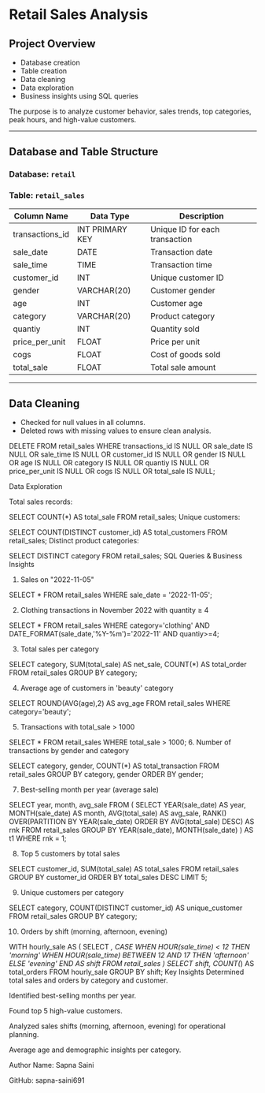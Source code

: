 # Retail Sales Analysis

## Project Overview

- Database creation
- Table creation
- Data cleaning
- Data exploration
- Business insights using SQL queries

The purpose is to analyze customer behavior, sales trends, top categories, peak hours, and high-value customers.

---

## Database and Table Structure

### Database: `retail`

### Table: `retail_sales`

| Column Name      | Data Type      | Description                          |
|-----------------|---------------|-------------------------------------|
| transactions_id  | INT PRIMARY KEY | Unique ID for each transaction       |
| sale_date        | DATE          | Transaction date                     |
| sale_time        | TIME          | Transaction time                     |
| customer_id      | INT           | Unique customer ID                    |
| gender           | VARCHAR(20)   | Customer gender                       |
| age              | INT           | Customer age                          |
| category         | VARCHAR(20)   | Product category                       |
| quantiy          | INT           | Quantity sold                          |
| price_per_unit   | FLOAT         | Price per unit                         |
| cogs             | FLOAT         | Cost of goods sold                     |
| total_sale       | FLOAT         | Total sale amount                      |

---

## Data Cleaning
- Checked for null values in all columns.
- Deleted rows with missing values to ensure clean analysis.


DELETE FROM retail_sales
WHERE transactions_id IS NULL
   OR sale_date IS NULL
   OR sale_time IS NULL
   OR customer_id IS NULL
   OR gender IS NULL
   OR age IS NULL
   OR category IS NULL
   OR quantiy IS NULL
   OR price_per_unit IS NULL
   OR cogs IS NULL
   OR total_sale IS NULL;


Data Exploration


Total sales records:


SELECT COUNT(*) AS total_sale FROM retail_sales;
Unique customers:

SELECT COUNT(DISTINCT customer_id) AS total_customers FROM retail_sales;
Distinct product categories:


SELECT DISTINCT category FROM retail_sales;
SQL Queries & Business Insights

1. Sales on "2022-11-05"

SELECT * FROM retail_sales WHERE sale_date = '2022-11-05';

2. Clothing transactions in November 2022 with quantity ≥ 4

SELECT * FROM retail_sales
WHERE category='clothing'
  AND DATE_FORMAT(sale_date,'%Y-%m')='2022-11'
  AND quantiy>=4;
  
3. Total sales per category

SELECT category, SUM(total_sale) AS net_sale, COUNT(*) AS total_order
FROM retail_sales
GROUP BY category;

4. Average age of customers in 'beauty' category

SELECT ROUND(AVG(age),2) AS avg_age
FROM retail_sales
WHERE category='beauty';

5. Transactions with total_sale > 1000

SELECT * FROM retail_sales WHERE total_sale > 1000;
6. Number of transactions by gender and category

SELECT category, gender, COUNT(*) AS total_transaction
FROM retail_sales
GROUP BY category, gender
ORDER BY gender;

7. Best-selling month per year (average sale)

SELECT year, month, avg_sale
FROM (
    SELECT YEAR(sale_date) AS year,
           MONTH(sale_date) AS month,
           AVG(total_sale) AS avg_sale,
           RANK() OVER(PARTITION BY YEAR(sale_date) ORDER BY AVG(total_sale) DESC) AS rnk
    FROM retail_sales
    GROUP BY YEAR(sale_date), MONTH(sale_date)
) AS t1
WHERE rnk = 1;

8. Top 5 customers by total sales

SELECT customer_id, SUM(total_sale) AS total_sales
FROM retail_sales
GROUP BY customer_id
ORDER BY total_sales DESC
LIMIT 5;

9. Unique customers per category

SELECT category, COUNT(DISTINCT customer_id) AS unique_customer
FROM retail_sales
GROUP BY category;

10. Orders by shift (morning, afternoon, evening)

WITH hourly_sale AS (
    SELECT *,
           CASE
               WHEN HOUR(sale_time) < 12 THEN 'morning'
               WHEN HOUR(sale_time) BETWEEN 12 AND 17 THEN 'afternoon'
               ELSE 'evening'
           END AS shift
    FROM retail_sales
)
SELECT shift, COUNT(*) AS total_orders
FROM hourly_sale
GROUP BY shift;
Key Insights
Determined total sales and orders by category and customer.

Identified best-selling months per year.

Found top 5 high-value customers.

Analyzed sales shifts (morning, afternoon, evening) for operational planning.

Average age and demographic insights per category.

Author
Name: Sapna Saini

GitHub: sapna-saini691

